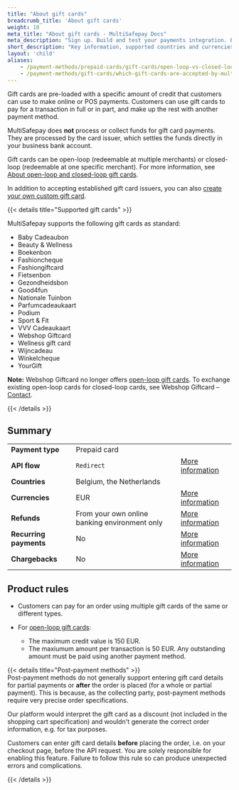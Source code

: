 ```yaml
---
title: "About gift cards"
breadcrumb_title: 'About gift cards'
weight: 10
meta_title: "About gift cards - MultiSafepay Docs"
meta_description: "Sign up. Build and test your payments integration. Explore our products and services. Use our API Reference, SDKs, and wrappers. Get support."
short_description: "Key information, supported countries and currencies, product rules"
layout: 'child'
aliases: 
    - /payment-methods/prepaid-cards/gift-cards/open-loop-vs-closed-loop
    - /payment-methods/gift-cards/which-gift-cards-are-accepted-by-multisafepay/
---
```


Gift cards are pre-loaded with a specific amount of credit that customers can use to make online or POS payments. Customers can use gift cards to pay for a transaction in full or in part, and make up the rest with another payment method. 

MultiSafepay does **not** process or collect funds for gift card payments. They are processed by the card issuer, which settles the funds directly in your business bank account.

Gift cards can be open-loop (redeemable at multiple merchants) or closed-loop (redeemable at one specific merchant). For more information, see [About open-loop and closed-loop gift cards](/payment-methods/prepaid-cards/gift-cards/user-guide/about-open-closed-loop/).

In addition to accepting established gift card issuers, you can also [create your own custom gift card](/payment-methods/prepaid-cards/gift-cards/user-guide/creating-custom-gift-cards/).

{{< details title="Supported gift cards" >}}

MultiSafepay supports the following gift cards as standard:

* Baby Cadeaubon
* Beauty & Wellness
* Boekenbon
* Fashioncheque 
* Fashiongiftcard
* Fietsenbon 
* Gezondheidsbon 
* Good4fun
* Nationale Tuinbon
* Parfumcadeaukaart 
* Podium
* Sport & Fit 
* VVV Cadeaukaart 
* Webshop Giftcard
* Wellness gift card 
* Wijncadeau 
* Winkelcheque 
* YourGift

**Note:** Webshop Giftcard no longer offers [open-loop gift cards](/payment-methods/prepaid-cards/gift-cards/user-guide/about-open-closed-loop). To exchange existing open-loop cards for closed-loop cards, see Webshop Giftcard – [Contact](https://www.webshopgiftcard.nl/contact).

{{< /details >}}

## Summary

|   |   |   |
|---|---|---|
| **Payment type**   | Prepaid card  | |
| **API flow**  | `Redirect` | [More information](/faq/api/difference-between-direct-and-redirect) |
| **Countries**  | Belgium, the Netherlands  | |
| **Currencies**  | EUR | [More information](/faq/general/supported-currencies) | 
| **Refunds**  | From your own online banking environment only  | [More information](/payment-methods/prepaid-cards/gift-cards/user-guide/processing-refunds) | 
| **Recurring payments**  | No | [More information](/tools/recurring-payments)  |
| **Chargebacks**  | No | [More information](/faq/chargebacks)  |

## Product rules

- Customers can pay for an order using multiple gift cards of the same or different types.

- For [open-loop gift cards](/payment-methods/prepaid-cards/gift-cards/user-guide/open-closed-loop/):
    - The maximum credit value is 150 EUR.
    - The maxiumum amount per transaction is 50 EUR. Any outstanding amount must be paid using another payment method.

{{< details title="Post-payment methods" >}}
&nbsp;  
Post-payment methods do not generally support entering gift card details for partial payments or **after** the order is placed (for a whole or partial payment). This is because, as the collecting party, post-payment methods require very precise order specifications. 

Our platform would interpret the gift card as a discount (not included in the shopping cart specification) and wouldn't generate the correct order information, e.g. for tax purposes. 

Customers can enter gift card details **before** placing the order, i.e. on your checkout page, before the API request. You are solely responsible for enabling this feature. Failure to follow this rule so can produce unexpected errors and complications.

{{< /details >}}

